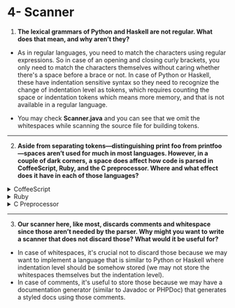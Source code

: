 # 4- Scanner

1. **The lexical grammars of Python and Haskell are not regular. What does that mean, and why aren’t they?**

- As in regular languages, you need to match the characters using regular expressions. So in case of an opening and closing curly brackets, you only need to match the characters themselves without caring whether there's a space before a brace or not. In case of Python or Haskell, these have indentation sensitive syntax so they need to recognize the change of indentation level as tokens, which requires counting the space or indentation tokens which means more memory, and that is not available in a regular language.

- You may check **Scanner.java** and you can see that we omit the whitespaces while scanning the source file for building tokens.

---

2. **Aside from separating tokens—distinguishing print foo from printfoo—spaces aren’t used for much in most languages. However, in a couple of dark corners, a space does affect how code is parsed in CoffeeScript, Ruby, and the C preprocessor. Where and what effect does it have in each of those languages?**

<details>
<summary>CoffeeScript</summary>
<br>
- In CoffeeScript, consider the following code snippet :

```coffeescript

if eachController.indexOf("Controller.js") isnt -1
controller = require(controllersFolderPath + eachControllerName)
controller.register server

```

Gets compiled into this JS code

```javascript
if (eachController.indexOf("Controller.js") !== -1) {
  controller = require(controllersFolderPath + eachControllerName);
  controller.register(server);
}
```

But adding a space between `indexOf` and the brace would change how the code gets compiled.

So let's consider this case :

```coffeescript
  if eachController.indexOf ("Controller.js") isnt -1
    controller = require(controllersFolderPath + eachControllerName)
    controller.register server
```

Which would be compiled into :

```javascript
if (eachController.indexOf("Controller.js" !== -1)) {
  controller = require(controllersFolderPath + eachControllerName);
  controller.register(server);
}
```

So CoffeeScript wraps the whole `("Controller.js") isnt -1` expression with braces and therefore compiled as an argument to `indexOf` function. So spaces are critical in CoffeeScript.

</details>

<details>
<summary>Ruby</summary>
<br>
- A method in Ruby can run with or without a parentheses. In case of running a method without parentheses, you can pass the arguments after adding a space after the method's name.
  
<br>

So consider `Array.new 1,2` which is equivalent to `Array.new(1,2)`, but adding a space after `new` would make `(1,2)` as a tuple instead of separated values because Ruby expects the argument of a method after the space.

</details>

<details>
<summary>C Preprocessor</summary>
<br>
- Spaces are used to distinguish between a marco and a function-like macro.
  
<br>

So for example :

```c
  #define myMacro (p) (p)
  #define macroFun(p) (p)
```

The first is a marco with replacement list whereas the second is a function-like macro that takes a parameter and expands it into `p` which is the parameter.

</details>

---

3. **Our scanner here, like most, discards comments and whitespace since those aren’t needed by the parser. Why might you want to write a scanner that does not discard those? What would it be useful for?**

- In case of whitespaces, it's crucial not to discard those because we may want to implement a language that is similar to Python or Haskell where indentation level should be somehow stored (we may not store the whitespaces themselves but the indentation level).
- In case of comments, it's useful to store those because we may have a documentation generator (similar to Javadoc or PHPDoc) that generates a styled docs using those comments.
